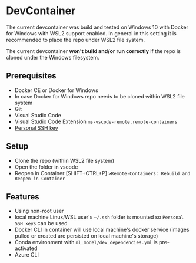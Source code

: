 # DevContainer

The current devcontainer was build and tested on Windows 10 with Docker for Windows with WSL2 support enabled.
In general in this setting it is recommended to place the repo under WSL2 file system.

The current devcontainer **won't build and/or run correctly** if the repo is cloned under the Windows filesystem.

## Prerequisites

* Docker CE or Docker for Windows
* In case Docker for Windows repo needs to be cloned within WSL2 file system
* Git
* Visual Studio Code
* Visual Studio Code Extension `ms-vscode-remote.remote-containers`
* [Personal SSH key](https://docs.microsoft.com/en-us/azure/devops/repos/git/use-ssh-keys-to-authenticate?view=azure-devops)

## Setup

* Clone the repo (within WSL2 file system)
* Open the folder in vscode
* Reopen in Container [SHIFT+CTRL+P] `>Remote-Containers: Rebuild and Reopen in Container`

## Features

* Using non-root user
* local machine Linux/WSL user's `~/.ssh` folder is mounted so `Personal SSH keys` can be used
* Docker CLI in container will use local machine's docker service
(images pulled or created are persisted on local machine's storage)
* Conda environment with `ml_model/dev_dependencies.yml` is pre-activated
* Azure CLI
